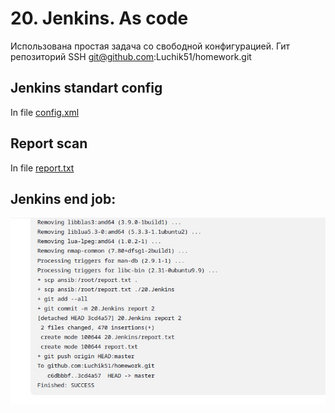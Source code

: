 # 20. Jenkins. As code

Использована простая задача со свободной конфигурацией. 
Гит репозиторий SSH git@github.com:Luchik51/homework.git

## Jenkins standart config 
In file [config.xml](config.xml) 

## Report scan 
In file [report.txt](report.txt) 

## Jenkins end job:
![alt text](figures/SUCCESS.jpg)

